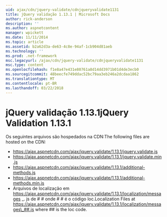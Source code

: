 ```yaml
---
uid: ajax/cdn/jquery-validate/cdnjqueryvalidate1131
title: jQuery validação 1.13.1 | Microsoft Docs
author: rick-anderson
description: ''
ms.author: aspnetcontent
manager: wpickett
ms.date: 11/11/2014
ms.topic: article
ms.assetid: b2a62d3a-de63-4c8e-94af-1cb904d81aeb
ms.technology: ''
ms.prod: .net-framework
msc.legacyurl: /ajax/cdn/jquery-validate/cdnjqueryvalidate1131
msc.type: content
ms.openlocfilehash: f1e8a47e431e80761a8d14dd3971b01d4de3ecb0
ms.sourcegitcommit: 48beecfe749ddac52bc79aa3eb246a2dcdaa1862
ms.translationtype: MT
ms.contentlocale: pt-BR
ms.lasthandoff: 03/22/2018
---
```

<a name="jquery-validation-1131"></a><span data-ttu-id="35d75-102">jQuery validação 1.13.1</span><span class="sxs-lookup"><span data-stu-id="35d75-102">jQuery Validation 1.13.1</span></span>
====================
<span data-ttu-id="35d75-103">Os seguintes arquivos são hospedados na CDN:</span><span class="sxs-lookup"><span data-stu-id="35d75-103">The following files are hosted on the CDN:</span></span>

- https://ajax.aspnetcdn.com/ajax/jquery.validate/1.13.1/jquery.validate.js
- https://ajax.aspnetcdn.com/ajax/jquery.validate/1.13.1/jquery.validate.min.js
- https://ajax.aspnetcdn.com/ajax/jquery.validate/1.13.1/additional-methods.js
- https://ajax.aspnetcdn.com/ajax/jquery.validate/1.13.1/additional-methods.min.js
- <span data-ttu-id="35d75-104">Arquivos de localização em https://ajax.aspnetcdn.com/ajax/jquery.validate/1.13.1/localization/messages \_. js de # # onde # # é o código loc.</span><span class="sxs-lookup"><span data-stu-id="35d75-104">Localization Files at https://ajax.aspnetcdn.com/ajax/jquery.validate/1.13.1/localization/messages\_##.js where ## is the loc code.</span></span>
